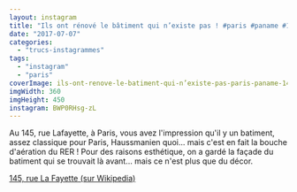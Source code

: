 ```yaml
---
layout: instagram
title: "Ils ont rénové le bâtiment qui n’existe pas ! #paris #paname #145ruelafayette"
date: "2017-07-07"
categories: 
  - "trucs-instagrammes"
tags: 
  - "instagram"
  - "paris"
coverImage: ils-ont-renove-le-batiment-qui-n’existe-pas-paris-paname-145ruelafayette.jpg
imgWidth: 360
imgHeight: 450
instagram: BWP0RHsg-zL
---
```


Au 145, rue Lafayette, à Paris, vous avez l'impression qu'il y un batiment, assez classique pour Paris, Haussmanien quoi... mais c'est en fait la bouche d'aération du <abbr>RER</abbr>&nbsp;! Pour des raisons esthétique, on a gardé la façade du batiment qui se trouvait là avant... mais ce n'est plus que du décor.

<a href="https://fr.wikipedia.org/wiki/145,_rue_La_Fayette">145, rue La Fayette (sur Wikipedia)</a>
